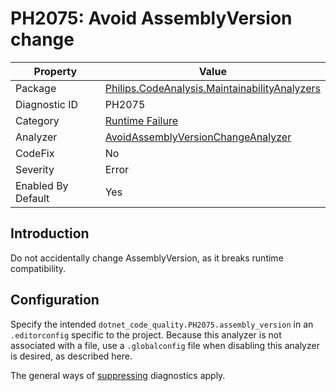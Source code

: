 # PH2075: Avoid AssemblyVersion change

| Property | Value  |
|--|--|
| Package | [Philips.CodeAnalysis.MaintainabilityAnalyzers](https://www.nuget.org/packages/Philips.CodeAnalysis.MaintainabilityAnalyzers) |
| Diagnostic ID | PH2075 |
| Category  | [Runtime Failure](../RuntimeFailure.md) |
| Analyzer | [AvoidAssemblyVersionChangeAnalyzer](https://github.com/philips-software/roslyn-analyzers/blob/master/Philips.CodeAnalysis.MaintainabilityAnalyzers/RuntimeFailure/AvoidAssemblyVersionChangeAnalyzer.cs)
| CodeFix  | No |
| Severity | Error |
| Enabled By Default | Yes |

## Introduction

Do not accidentally change AssemblyVersion, as it breaks runtime compatibility. 

## Configuration

Specify the intended `dotnet_code_quality.PH2075.assembly_version` in an `.editorconfig` specific to the project. Because this analyzer is not associated with a file, use a `.globalconfig` file when disabling this analyzer is desired, as described here.

The general ways of [suppressing](https://learn.microsoft.com/en-us/dotnet/fundamentals/code-analysis/suppress-warnings) diagnostics apply.
